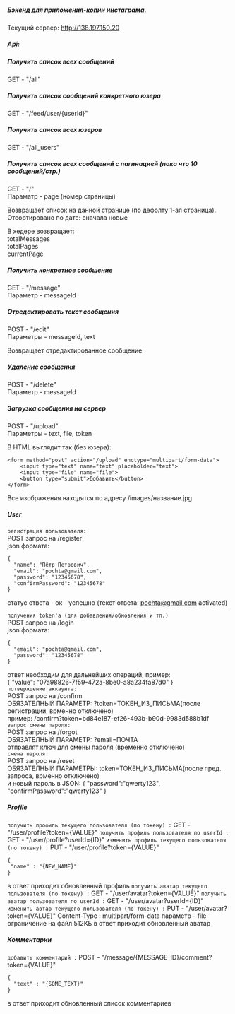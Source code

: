 ##### Бэкенд для приложения-копии инстаграма.

Текущий сервер: http://138.197.150.20

##### Api:

##### Получить список всех сообщений
GET - "/all"

##### Получить список сообщений конкретного юзера  
GET - "/feed/user/{userId}"

##### Получить список всех юзеров
GET - "/all_users"  

##### Получить список всех сообщений с пагинацией (пока что 10 сообщений/стр.)
GET - "/"  
Параматр - page (номер страницы)

Возвращает список на данной странице (по дефолту 1-ая страница). Отсортировано по дате: сначала новые

В хедере возвращает:  
totalMessages  
totalPages  
currentPage

##### Получить конкретное сообщение
GET - "/message"  
Параметр - messageId

##### Отредактировать текст сообщения
POST - "/edit"  
Параметры - messageId, text

Возвращает отредактированное сообщение

##### Удаление сообщения
POST - "/delete"  
Параметр - messageId

##### Загрузка сообщения на сервер
POST - "/upload"  
Параметры - text, file, token

В HTML выглядит так (без юзера):
```
<form method="post" action="/upload" enctype="multipart/form-data">
    <input type="text" name="text" placeholder="text">
    <input type="file" name="file">
    <button type="submit">Добавить</button>
</form>
```

Все изображения находятся по адресу /images/название.jpg

##### User
`регистрация пользователя:`\
POST запрос на /register\
json формата:
```
{
  "name": "Пётр Петрович",
  "email": "pochta@gmail.com",
  "password": "12345678",
  "confirmPassword": "12345678"
}
```
статус ответа - ок - успешно (текст ответа: pochta@gmail.com activated)

`получения token'а (для добавления/обновления и тп.)`\
POST запрос на /login\
json формата:
```
{
  "email": "pochta@gmail.com",
  "password": "12345678"
}
```
ответ необходим для дальнейших операций, пример:\
{ "value": "07a98826-7f59-472a-8be0-a8a234fa87d0" }\
`потверждение аккаунта:`\
POST запрос на /confirm\
ОБЯЗАТЕЛНЫЙ ПАРАМЕТР: ?token=ТОКЕН_ИЗ_ПИСЬМА(после регистрации, врменно отключено)\
пример: /confirm?token=bd84e187-ef26-493b-b90d-9983d588b1df\
`запрос смены пароля:`\
POST запрос на /forgot\
ОБЯЗАТЕЛНЫЙ ПАРАМЕТР: ?email=ПОЧТА\
отправлят ключ для смены пароля (временно отключено)\
`смена пароля:`\
POST запрос на /reset\
ОБЯЗАТЕЛНЫЙ ПАРАМЕТРЫ:
token=ТОКЕН_ИЗ_ПИСЬМА(после пред. запроса, врменно отключено)\
и новый пароль в JSON: { "password":"qwerty123", "confirmPassword":"qwerty123" }


##### Profile
`получить профиль текущего пользователя (по токену) :`
GET - "/user/profile?token={VALUE}"
`получить профиль пользователя по userId :`
GET - "/user/profile?userId={ID}"
`изменить профиль текущего пользователя (по токену) :`
PUT - "/user/profile?token={VALUE}"
 ```
{
  "name" : "{NEW_NAME}"
}
```
в ответ приходит обновленный профиль
`получить аватар текущего пользователя (по токену) :`
GET - "/user/avatar?token={VALUE}"
`получить аватар пользователя по userId :`
GET - "/user/avatar?userId={ID}"
`изменить автар текущего пользователя (по токену) :`
PUT - "/user/avatar?token={VALUE}"
Content-Type : multipart/form-data
параметр - file
ограничение на файл 512КБ
в ответ приходит обновленный аватар


##### Комментарии
`добавить комментарий :`
POST - "/message/{MESSAGE_ID}/comment?token={VALUE}" 
```
{
  "text" : "{SOME_TEXT}"
}
```
в ответ приходит обновленный список комментариев